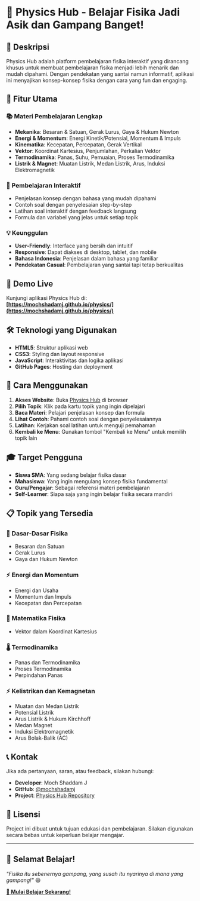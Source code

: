 # 🚀 Physics Hub - Belajar Fisika Jadi Asik dan Gampang Banget!

## 📖 Deskripsi

Physics Hub adalah platform pembelajaran fisika interaktif yang dirancang khusus untuk membuat pembelajaran fisika menjadi lebih menarik dan mudah dipahami. Dengan pendekatan yang santai namun informatif, aplikasi ini menyajikan konsep-konsep fisika dengan cara yang fun dan engaging.

## 🌟 Fitur Utama

### 📚 Materi Pembelajaran Lengkap
- **Mekanika**: Besaran & Satuan, Gerak Lurus, Gaya & Hukum Newton
- **Energi & Momentum**: Energi Kinetik/Potensial, Momentum & Impuls
- **Kinematika**: Kecepatan, Percepatan, Gerak Vertikal
- **Vektor**: Koordinat Kartesius, Penjumlahan, Perkalian Vektor
- **Termodinamika**: Panas, Suhu, Pemuaian, Proses Termodinamika
- **Listrik & Magnet**: Muatan Listrik, Medan Listrik, Arus, Induksi Elektromagnetik

### 🎯 Pembelajaran Interaktif
- Penjelasan konsep dengan bahasa yang mudah dipahami
- Contoh soal dengan penyelesaian step-by-step
- Latihan soal interaktif dengan feedback langsung
- Formula dan variabel yang jelas untuk setiap topik

### 💡 Keunggulan
- **User-Friendly**: Interface yang bersih dan intuitif
- **Responsive**: Dapat diakses di desktop, tablet, dan mobile
- **Bahasa Indonesia**: Penjelasan dalam bahasa yang familiar
- **Pendekatan Casual**: Pembelajaran yang santai tapi tetap berkualitas

## 🚀 Demo Live

Kunjungi aplikasi Physics Hub di: **[https://mochshadamj.github.io/physics/](https://mochshadamj.github.io/physics/)**

## 🛠️ Teknologi yang Digunakan

- **HTML5**: Struktur aplikasi web
- **CSS3**: Styling dan layout responsive
- **JavaScript**: Interaktivitas dan logika aplikasi
- **GitHub Pages**: Hosting dan deployment

## 📱 Cara Menggunakan

1. **Akses Website**: Buka [Physics Hub](https://mochshadamj.github.io/physics/) di browser
2. **Pilih Topik**: Klik pada kartu topik yang ingin dipelajari
3. **Baca Materi**: Pelajari penjelasan konsep dan formula
4. **Lihat Contoh**: Pahami contoh soal dengan penyelesaiannya
5. **Latihan**: Kerjakan soal latihan untuk menguji pemahaman
6. **Kembali ke Menu**: Gunakan tombol "Kembali ke Menu" untuk memilih topik lain

## 🎓 Target Pengguna

- **Siswa SMA**: Yang sedang belajar fisika dasar
- **Mahasiswa**: Yang ingin mengulang konsep fisika fundamental
- **Guru/Pengajar**: Sebagai referensi materi pembelajaran
- **Self-Learner**: Siapa saja yang ingin belajar fisika secara mandiri

## 📋 Topik yang Tersedia

### 🔢 Dasar-Dasar Fisika
- Besaran dan Satuan
- Gerak Lurus
- Gaya dan Hukum Newton

### ⚡ Energi dan Momentum
- Energi dan Usaha
- Momentum dan Impuls
- Kecepatan dan Percepatan

### 🎯 Matematika Fisika
- Vektor dalam Koordinat Kartesius

### 🌡️ Termodinamika
- Panas dan Termodinamika
- Proses Termodinamika
- Perpindahan Panas

### ⚡ Kelistrikan dan Kemagnetan
- Muatan dan Medan Listrik
- Potensial Listrik
- Arus Listrik & Hukum Kirchhoff
- Medan Magnet
- Induksi Elektromagnetik
- Arus Bolak-Balik (AC)

## 📞 Kontak

Jika ada pertanyaan, saran, atau feedback, silakan hubungi:

- **Developer**: Moch Shaddam J
- **GitHub**: [@mochshadamj](https://github.com/mochshadamj)
- **Project**: [Physics Hub Repository](https://github.com/mochshadamj/physics)

## 📄 Lisensi

Project ini dibuat untuk tujuan edukasi dan pembelajaran. Silakan digunakan secara bebas untuk keperluan belajar mengajar.

---

## 🌟 Selamat Belajar!

*"Fisika itu sebenernya gampang, yang susah itu nyarinya di mana yang gampang!"* 😄

**[🚀 Mulai Belajar Sekarang!](https://mochshadamj.github.io/physics/)**
